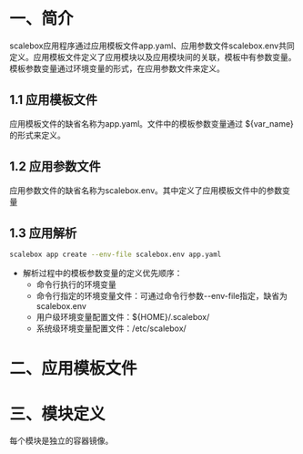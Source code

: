 # 一、简介

scalebox应用程序通过应用模板文件app.yaml、应用参数文件scalebox.env共同定义。应用模板文件定义了应用模块以及应用模块间的关联，模板中有参数变量。模板参数变量通过环境变量的形式，在应用参数文件来定义。

## 1.1 应用模板文件

应用模板文件的缺省名称为app.yaml。文件中的模板参数变量通过 ${var_name}的形式来定义。


## 1.2 应用参数文件
应用参数文件的缺省名称为scalebox.env。其中定义了应用模板文件中的参数变量

## 1.3 应用解析

```sh
scalebox app create --env-file scalebox.env app.yaml
```

- 解析过程中的模板参数变量的定义优先顺序：
  - 命令行执行的环境变量
  - 命令行指定的环境变量文件：可通过命令行参数--env-file指定，缺省为scalebox.env
  - 用户级环境变量配置文件：${HOME}/.scalebox/
  - 系统级环境变量配置文件：/etc/scalebox/

# 二、应用模板文件

# 三、模块定义

每个模块是独立的容器镜像。

